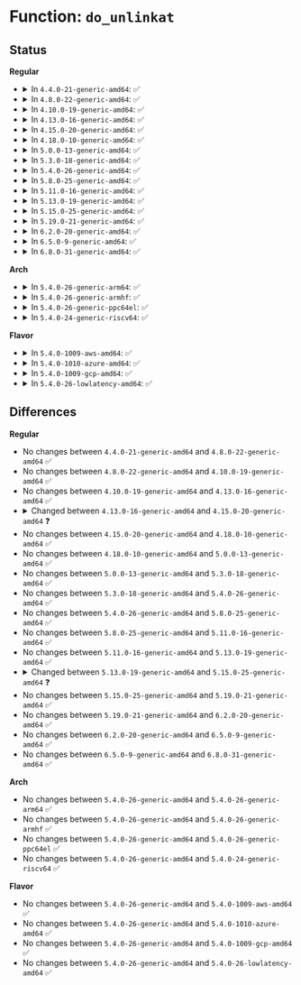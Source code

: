 # Function: <code>do_unlinkat</code>

## Status
<b>Regular</b>
<ul>
<li>
<details>
<summary>In <code>4.4.0-21-generic-amd64</code>: ✅</summary>

```c
long int do_unlinkat(int dfd, const char * pathname)
```

```json
{
  "name": "do_unlinkat",
  "collision_type": "Unique Static",
  "inline_type": "No",
  "funcs": [
    {
      "addr": 18446744071581059504,
      "name": "do_unlinkat",
      "external": false,
      "loc": "fs/namei.c:3839",
      "file": "fs/namei.c",
      "inline": "seen, unknown",
      "caller_inline": [],
      "caller_func": [
        "fs/namei.c:SyS_unlinkat",
        "fs/namei.c:SyS_unlink"
      ]
    }
  ],
  "symbols": [
    {
      "addr": 18446744071581059504,
      "name": "do_unlinkat",
      "section": ".text",
      "bind": "STB_LOCAL",
      "size": 714
    }
  ]
}
```
</details>
</li>
<li>
<details>
<summary>In <code>4.8.0-22-generic-amd64</code>: ✅</summary>

```c
long int do_unlinkat(int dfd, const char * pathname)
```

```json
{
  "name": "do_unlinkat",
  "collision_type": "Unique Static",
  "inline_type": "No",
  "funcs": [
    {
      "addr": 18446744071581220480,
      "name": "do_unlinkat",
      "external": false,
      "loc": "fs/namei.c:3982",
      "file": "fs/namei.c",
      "inline": "seen, unknown",
      "caller_inline": [],
      "caller_func": [
        "fs/namei.c:SyS_unlink",
        "fs/namei.c:SyS_unlinkat"
      ]
    }
  ],
  "symbols": [
    {
      "addr": 18446744071581220480,
      "name": "do_unlinkat",
      "section": ".text",
      "bind": "STB_LOCAL",
      "size": 773
    }
  ]
}
```
</details>
</li>
<li>
<details>
<summary>In <code>4.10.0-19-generic-amd64</code>: ✅</summary>

```c
long int do_unlinkat(int dfd, const char * pathname)
```

```json
{
  "name": "do_unlinkat",
  "collision_type": "Unique Static",
  "inline_type": "No",
  "funcs": [
    {
      "addr": 18446744071581298144,
      "name": "do_unlinkat",
      "external": false,
      "loc": "fs/namei.c:3939",
      "file": "fs/namei.c",
      "inline": "seen, unknown",
      "caller_inline": [],
      "caller_func": [
        "fs/namei.c:SyS_unlink",
        "fs/namei.c:SyS_unlinkat"
      ]
    }
  ],
  "symbols": [
    {
      "addr": 18446744071581298144,
      "name": "do_unlinkat",
      "section": ".text",
      "bind": "STB_LOCAL",
      "size": 787
    }
  ]
}
```
</details>
</li>
<li>
<details>
<summary>In <code>4.13.0-16-generic-amd64</code>: ✅</summary>

```c
long int do_unlinkat(int dfd, const char * pathname)
```

```json
{
  "name": "do_unlinkat",
  "collision_type": "Unique Static",
  "inline_type": "No",
  "funcs": [
    {
      "addr": 18446744071581347680,
      "name": "do_unlinkat",
      "external": false,
      "loc": "fs/namei.c:4004",
      "file": "fs/namei.c",
      "inline": "seen, unknown",
      "caller_inline": [],
      "caller_func": [
        "fs/namei.c:SyS_unlink",
        "fs/namei.c:SyS_unlinkat"
      ]
    }
  ],
  "symbols": [
    {
      "addr": 18446744071581347680,
      "name": "do_unlinkat",
      "section": ".text",
      "bind": "STB_LOCAL",
      "size": 777
    }
  ]
}
```
</details>
</li>
<li>
<details>
<summary>In <code>4.15.0-20-generic-amd64</code>: ✅</summary>

```c
long int do_unlinkat(int dfd, struct filename * name)
```

```json
{
  "name": "do_unlinkat",
  "collision_type": "Unique Global",
  "inline_type": "No",
  "funcs": [
    {
      "addr": 18446744071581491968,
      "name": "do_unlinkat",
      "external": true,
      "loc": "fs/namei.c:4002",
      "file": "fs/namei.c",
      "inline": "seen, unknown",
      "caller_inline": [],
      "caller_func": [
        "fs/namei.c:SyS_unlink",
        "fs/namei.c:SyS_unlinkat",
        "fs/coredump.c:do_coredump"
      ]
    }
  ],
  "symbols": [
    {
      "addr": 18446744071581491968,
      "name": "do_unlinkat",
      "section": ".text",
      "bind": "STB_GLOBAL",
      "size": 785
    }
  ]
}
```
</details>
</li>
<li>
<details>
<summary>In <code>4.18.0-10-generic-amd64</code>: ✅</summary>

```c
long int do_unlinkat(int dfd, struct filename * name)
```

```json
{
  "name": "do_unlinkat",
  "collision_type": "Unique Global",
  "inline_type": "No",
  "funcs": [
    {
      "addr": 18446744071581653200,
      "name": "do_unlinkat",
      "external": true,
      "loc": "fs/namei.c:4036",
      "file": "fs/namei.c",
      "inline": "seen, unknown",
      "caller_inline": [],
      "caller_func": [
        "init/do_mounts_initrd.c:initrd_load",
        "init/do_mounts_initrd.c:initrd_load",
        "init/do_mounts_md.c:md_run_setup",
        "init/do_mounts_md.c:md_setup_drive",
        "init/initramfs.c:clean_path",
        "fs/namei.c:__ia32_sys_unlink",
        "fs/namei.c:__x64_sys_unlink",
        "fs/namei.c:__ia32_sys_unlinkat",
        "fs/namei.c:__x64_sys_unlinkat",
        "fs/coredump.c:do_coredump"
      ]
    }
  ],
  "symbols": [
    {
      "addr": 18446744071581653200,
      "name": "do_unlinkat",
      "section": ".text",
      "bind": "STB_GLOBAL",
      "size": 758
    }
  ]
}
```
</details>
</li>
<li>
<details>
<summary>In <code>5.0.0-13-generic-amd64</code>: ✅</summary>

```c
long int do_unlinkat(int dfd, struct filename * name)
```

```json
{
  "name": "do_unlinkat",
  "collision_type": "Unique Global",
  "inline_type": "No",
  "funcs": [
    {
      "addr": 18446744071581739520,
      "name": "do_unlinkat",
      "external": true,
      "loc": "fs/namei.c:4025",
      "file": "fs/namei.c",
      "inline": "seen, unknown",
      "caller_inline": [],
      "caller_func": [
        "init/do_mounts_initrd.c:initrd_load",
        "init/do_mounts_initrd.c:initrd_load",
        "init/do_mounts_md.c:md_run_setup",
        "init/do_mounts_md.c:md_setup_drive",
        "init/initramfs.c:clean_path",
        "fs/namei.c:__ia32_sys_unlink",
        "fs/namei.c:__x64_sys_unlink",
        "fs/namei.c:__ia32_sys_unlinkat",
        "fs/namei.c:__x64_sys_unlinkat",
        "fs/coredump.c:do_coredump"
      ]
    }
  ],
  "symbols": [
    {
      "addr": 18446744071581739520,
      "name": "do_unlinkat",
      "section": ".text",
      "bind": "STB_GLOBAL",
      "size": 723
    }
  ]
}
```
</details>
</li>
<li>
<details>
<summary>In <code>5.3.0-18-generic-amd64</code>: ✅</summary>

```c
long int do_unlinkat(int dfd, struct filename * name)
```

```json
{
  "name": "do_unlinkat",
  "collision_type": "Unique Global",
  "inline_type": "No",
  "funcs": [
    {
      "addr": 18446744071581856080,
      "name": "do_unlinkat",
      "external": true,
      "loc": "fs/namei.c:4026",
      "file": "fs/namei.c",
      "inline": "seen, unknown",
      "caller_inline": [],
      "caller_func": [
        "init/do_mounts_initrd.c:initrd_load",
        "init/do_mounts_initrd.c:initrd_load",
        "init/do_mounts_md.c:md_run_setup",
        "init/do_mounts_md.c:md_setup_drive",
        "init/initramfs.c:clean_path",
        "fs/namei.c:__ia32_sys_unlink",
        "fs/namei.c:__x64_sys_unlink",
        "fs/namei.c:__ia32_sys_unlinkat",
        "fs/namei.c:__x64_sys_unlinkat",
        "fs/coredump.c:do_coredump"
      ]
    }
  ],
  "symbols": [
    {
      "addr": 18446744071581856080,
      "name": "do_unlinkat",
      "section": ".text",
      "bind": "STB_GLOBAL",
      "size": 710
    }
  ]
}
```
</details>
</li>
<li>
<details>
<summary>In <code>5.4.0-26-generic-amd64</code>: ✅</summary>

```c
long int do_unlinkat(int dfd, struct filename * name)
```

```json
{
  "name": "do_unlinkat",
  "collision_type": "Unique Global",
  "inline_type": "No",
  "funcs": [
    {
      "addr": 18446744071581928544,
      "name": "do_unlinkat",
      "external": true,
      "loc": "fs/namei.c:4021",
      "file": "fs/namei.c",
      "inline": "seen, unknown",
      "caller_inline": [],
      "caller_func": [
        "init/do_mounts_initrd.c:initrd_load",
        "init/do_mounts_initrd.c:initrd_load",
        "init/do_mounts_md.c:md_run_setup",
        "init/do_mounts_md.c:md_setup_drive",
        "init/initramfs.c:clean_path",
        "fs/namei.c:__ia32_sys_unlink",
        "fs/namei.c:__x64_sys_unlink",
        "fs/namei.c:__ia32_sys_unlinkat",
        "fs/namei.c:__x64_sys_unlinkat",
        "fs/coredump.c:do_coredump"
      ]
    }
  ],
  "symbols": [
    {
      "addr": 18446744071581928544,
      "name": "do_unlinkat",
      "section": ".text",
      "bind": "STB_GLOBAL",
      "size": 710
    }
  ]
}
```
</details>
</li>
<li>
<details>
<summary>In <code>5.8.0-25-generic-amd64</code>: ✅</summary>

```c
long int do_unlinkat(int dfd, struct filename * name)
```

```json
{
  "name": "do_unlinkat",
  "collision_type": "Unique Global",
  "inline_type": "No",
  "funcs": [
    {
      "addr": 18446744071582158528,
      "name": "do_unlinkat",
      "external": true,
      "loc": "fs/namei.c:3852",
      "file": "fs/namei.c",
      "inline": "seen, unknown",
      "caller_inline": [],
      "caller_func": [
        "init/initramfs.c:clean_path",
        "fs/namei.c:__ia32_sys_unlink",
        "fs/namei.c:__x64_sys_unlink",
        "fs/namei.c:__ia32_sys_unlinkat",
        "fs/namei.c:__x64_sys_unlinkat",
        "fs/coredump.c:do_coredump"
      ]
    }
  ],
  "symbols": [
    {
      "addr": 18446744071582158528,
      "name": "do_unlinkat",
      "section": ".text",
      "bind": "STB_GLOBAL",
      "size": 710
    }
  ]
}
```
</details>
</li>
<li>
<details>
<summary>In <code>5.11.0-16-generic-amd64</code>: ✅</summary>

```c
long int do_unlinkat(int dfd, struct filename * name)
```

```json
{
  "name": "do_unlinkat",
  "collision_type": "Unique Global",
  "inline_type": "No",
  "funcs": [
    {
      "addr": 18446744071582204464,
      "name": "do_unlinkat",
      "external": true,
      "loc": "fs/namei.c:3853",
      "file": "fs/namei.c",
      "inline": "seen, unknown",
      "caller_inline": [],
      "caller_func": [
        "fs/namei.c:__ia32_sys_unlink",
        "fs/namei.c:__x64_sys_unlink",
        "fs/namei.c:__ia32_sys_unlinkat",
        "fs/namei.c:__x64_sys_unlinkat",
        "fs/init.c:init_unlink",
        "fs/io_uring.c:io_issue_sqe",
        "fs/coredump.c:do_coredump"
      ]
    }
  ],
  "symbols": [
    {
      "addr": 18446744071582204464,
      "name": "do_unlinkat",
      "section": ".text",
      "bind": "STB_GLOBAL",
      "size": 710
    }
  ]
}
```
</details>
</li>
<li>
<details>
<summary>In <code>5.13.0-19-generic-amd64</code>: ✅</summary>

```c
long int do_unlinkat(int dfd, struct filename * name)
```

```json
{
  "name": "do_unlinkat",
  "collision_type": "Unique Global",
  "inline_type": "No",
  "funcs": [
    {
      "addr": 18446744071582229248,
      "name": "do_unlinkat",
      "external": true,
      "loc": "fs/namei.c:4052",
      "file": "fs/namei.c",
      "inline": "seen, unknown",
      "caller_inline": [],
      "caller_func": [
        "fs/namei.c:__ia32_sys_unlink",
        "fs/namei.c:__x64_sys_unlink",
        "fs/namei.c:__ia32_sys_unlinkat",
        "fs/namei.c:__x64_sys_unlinkat",
        "fs/init.c:init_unlink",
        "fs/io_uring.c:io_issue_sqe",
        "fs/coredump.c:do_coredump"
      ]
    }
  ],
  "symbols": [
    {
      "addr": 18446744071582229248,
      "name": "do_unlinkat",
      "section": ".text",
      "bind": "STB_GLOBAL",
      "size": 723
    }
  ]
}
```
</details>
</li>
<li>
<details>
<summary>In <code>5.15.0-25-generic-amd64</code>: ✅</summary>

```c
int do_unlinkat(int dfd, struct filename * name)
```

```json
{
  "name": "do_unlinkat",
  "collision_type": "Unique Global",
  "inline_type": "No",
  "funcs": [
    {
      "addr": 18446744071582546096,
      "name": "do_unlinkat",
      "external": true,
      "loc": "fs/namei.c:4129",
      "file": "fs/namei.c",
      "inline": "seen, unknown",
      "caller_inline": [],
      "caller_func": [
        "fs/namei.c:__ia32_sys_unlink",
        "fs/namei.c:__x64_sys_unlink",
        "fs/namei.c:__ia32_sys_unlinkat",
        "fs/namei.c:__x64_sys_unlinkat",
        "fs/init.c:init_unlink",
        "fs/io_uring.c:io_issue_sqe",
        "fs/coredump.c:do_coredump"
      ]
    }
  ],
  "symbols": [
    {
      "addr": 18446744071582546096,
      "name": "do_unlinkat",
      "section": ".text",
      "bind": "STB_GLOBAL",
      "size": 688
    }
  ]
}
```
</details>
</li>
<li>
<details>
<summary>In <code>5.19.0-21-generic-amd64</code>: ✅</summary>

```c
int do_unlinkat(int dfd, struct filename * name)
```

```json
{
  "name": "do_unlinkat",
  "collision_type": "Unique Global",
  "inline_type": "No",
  "funcs": [
    {
      "addr": 18446744071583074064,
      "name": "do_unlinkat",
      "external": true,
      "loc": "fs/namei.c:4224",
      "file": "fs/namei.c",
      "inline": "seen, unknown",
      "caller_inline": [],
      "caller_func": [
        "fs/namei.c:__ia32_sys_unlink",
        "fs/namei.c:__x64_sys_unlink",
        "fs/namei.c:__ia32_sys_unlinkat",
        "fs/namei.c:__x64_sys_unlinkat",
        "fs/init.c:init_unlink",
        "fs/coredump.c:do_coredump",
        "io_uring/io_uring.c:io_unlinkat"
      ]
    }
  ],
  "symbols": [
    {
      "addr": 18446744071583074064,
      "name": "do_unlinkat",
      "section": ".text",
      "bind": "STB_GLOBAL",
      "size": 768
    }
  ]
}
```
</details>
</li>
<li>
<details>
<summary>In <code>6.2.0-20-generic-amd64</code>: ✅</summary>

```c
int do_unlinkat(int dfd, struct filename * name)
```

```json
{
  "name": "do_unlinkat",
  "collision_type": "Unique Global",
  "inline_type": "No",
  "funcs": [
    {
      "addr": 18446744071583640752,
      "name": "do_unlinkat",
      "external": true,
      "loc": "fs/namei.c:4280",
      "file": "fs/namei.c",
      "inline": "seen, unknown",
      "caller_inline": [],
      "caller_func": [
        "fs/namei.c:__ia32_sys_unlink",
        "fs/namei.c:__x64_sys_unlink",
        "fs/namei.c:__ia32_sys_unlinkat",
        "fs/namei.c:__x64_sys_unlinkat",
        "fs/init.c:init_unlink",
        "fs/coredump.c:do_coredump",
        "io_uring/fs.c:io_unlinkat"
      ]
    }
  ],
  "symbols": [
    {
      "addr": 18446744071583640752,
      "name": "do_unlinkat",
      "section": ".text",
      "bind": "STB_GLOBAL",
      "size": 772
    }
  ]
}
```
</details>
</li>
<li>
<details>
<summary>In <code>6.5.0-9-generic-amd64</code>: ✅</summary>

```c
int do_unlinkat(int dfd, struct filename * name)
```

```json
{
  "name": "do_unlinkat",
  "collision_type": "Unique Global",
  "inline_type": "No",
  "funcs": [
    {
      "addr": 18446744071583857920,
      "name": "do_unlinkat",
      "external": true,
      "loc": "fs/namei.c:4357",
      "file": "fs/namei.c",
      "inline": "seen, unknown",
      "caller_inline": [],
      "caller_func": [
        "fs/namei.c:__ia32_sys_unlink",
        "fs/namei.c:__x64_sys_unlink",
        "fs/namei.c:__ia32_sys_unlinkat",
        "fs/namei.c:__x64_sys_unlinkat",
        "fs/init.c:init_unlink",
        "fs/coredump.c:do_coredump",
        "io_uring/fs.c:io_unlinkat"
      ]
    }
  ],
  "symbols": [
    {
      "addr": 18446744071583857920,
      "name": "do_unlinkat",
      "section": ".text",
      "bind": "STB_GLOBAL",
      "size": 771
    }
  ]
}
```
</details>
</li>
<li>
<details>
<summary>In <code>6.8.0-31-generic-amd64</code>: ✅</summary>

```c
int do_unlinkat(int dfd, struct filename * name)
```

```json
{
  "name": "do_unlinkat",
  "collision_type": "Unique Global",
  "inline_type": "No",
  "funcs": [
    {
      "addr": 18446744071584064912,
      "name": "do_unlinkat",
      "external": true,
      "loc": "fs/namei.c:4366",
      "file": "fs/namei.c",
      "inline": "seen, unknown",
      "caller_inline": [],
      "caller_func": [
        "fs/namei.c:__ia32_sys_unlink",
        "fs/namei.c:__x64_sys_unlink",
        "fs/namei.c:__ia32_sys_unlinkat",
        "fs/namei.c:__x64_sys_unlinkat",
        "fs/init.c:init_unlink",
        "fs/coredump.c:do_coredump",
        "io_uring/fs.c:io_unlinkat"
      ]
    }
  ],
  "symbols": [
    {
      "addr": 18446744071584064912,
      "name": "do_unlinkat",
      "section": ".text",
      "bind": "STB_GLOBAL",
      "size": 795
    }
  ]
}
```
</details>
</li>
</ul>
<b>Arch</b>
<ul>
<li>
<details>
<summary>In <code>5.4.0-26-generic-arm64</code>: ✅</summary>

```c
long int do_unlinkat(int dfd, struct filename * name)
```

```json
{
  "name": "do_unlinkat",
  "collision_type": "Unique Global",
  "inline_type": "No",
  "funcs": [
    {
      "addr": 18446603336493409320,
      "name": "do_unlinkat",
      "external": true,
      "loc": "fs/namei.c:4021",
      "file": "fs/namei.c",
      "inline": "seen, unknown",
      "caller_inline": [],
      "caller_func": [
        "init/do_mounts_initrd.c:initrd_load",
        "init/do_mounts_initrd.c:initrd_load",
        "init/do_mounts_md.c:md_run_setup",
        "init/do_mounts_md.c:md_setup_drive",
        "init/initramfs.c:clean_path",
        "fs/namei.c:__arm64_sys_unlink",
        "fs/namei.c:__arm64_sys_unlinkat",
        "fs/coredump.c:do_coredump"
      ]
    }
  ],
  "symbols": [
    {
      "addr": 18446603336493409320,
      "name": "do_unlinkat",
      "section": ".text",
      "bind": "STB_GLOBAL",
      "size": 668
    }
  ]
}
```
</details>
</li>
<li>
<details>
<summary>In <code>5.4.0-26-generic-armhf</code>: ✅</summary>

```c
long int do_unlinkat(int dfd, struct filename * name)
```

```json
{
  "name": "do_unlinkat",
  "collision_type": "Unique Global",
  "inline_type": "No",
  "funcs": [
    {
      "addr": 3226994940,
      "name": "do_unlinkat",
      "external": true,
      "loc": "fs/namei.c:4021",
      "file": "fs/namei.c",
      "inline": "seen, unknown",
      "caller_inline": [],
      "caller_func": [
        "init/do_mounts_initrd.c:initrd_load",
        "init/do_mounts_initrd.c:initrd_load",
        "init/do_mounts_md.c:md_run_setup",
        "init/do_mounts_md.c:md_setup_drive",
        "init/initramfs.c:clean_path",
        "fs/namei.c:__se_sys_unlink",
        "fs/namei.c:__se_sys_unlinkat",
        "fs/coredump.c:do_coredump"
      ]
    }
  ],
  "symbols": [
    {
      "addr": 3226994940,
      "name": "do_unlinkat",
      "section": ".text",
      "bind": "STB_GLOBAL",
      "size": 676
    }
  ]
}
```
</details>
</li>
<li>
<details>
<summary>In <code>5.4.0-26-generic-ppc64el</code>: ✅</summary>

```c
long int do_unlinkat(int dfd, struct filename * name)
```

```json
{
  "name": "do_unlinkat",
  "collision_type": "Unique Global",
  "inline_type": "No",
  "funcs": [
    {
      "addr": 13835058055286968432,
      "name": "do_unlinkat",
      "external": true,
      "loc": "fs/namei.c:4021",
      "file": "fs/namei.c",
      "inline": "seen, unknown",
      "caller_inline": [],
      "caller_func": [
        "init/do_mounts_initrd.c:initrd_load",
        "init/do_mounts_initrd.c:initrd_load",
        "init/do_mounts_md.c:md_run_setup",
        "init/do_mounts_md.c:md_setup_drive",
        "init/initramfs.c:clean_path",
        "fs/namei.c:__se_sys_unlink",
        "fs/namei.c:__se_sys_unlinkat",
        "fs/coredump.c:do_coredump"
      ]
    }
  ],
  "symbols": [
    {
      "addr": 13835058055286968432,
      "name": "do_unlinkat",
      "section": ".text",
      "bind": "STB_GLOBAL",
      "size": 924
    }
  ]
}
```
</details>
</li>
<li>
<details>
<summary>In <code>5.4.0-24-generic-riscv64</code>: ✅</summary>

```c
long int do_unlinkat(int dfd, struct filename * name)
```

```json
{
  "name": "do_unlinkat",
  "collision_type": "Unique Global",
  "inline_type": "No",
  "funcs": [
    {
      "addr": 18446743936273120048,
      "name": "do_unlinkat",
      "external": true,
      "loc": "fs/namei.c:4021",
      "file": "fs/namei.c",
      "inline": "seen, unknown",
      "caller_inline": [],
      "caller_func": [
        "init/do_mounts_initrd.c:initrd_load",
        "init/do_mounts_initrd.c:initrd_load",
        "init/do_mounts_md.c:md_run_setup",
        "init/do_mounts_md.c:md_setup_drive",
        "init/initramfs.c:clean_path",
        "fs/namei.c:__se_sys_unlink",
        "fs/namei.c:__se_sys_unlinkat",
        "fs/coredump.c:do_coredump"
      ]
    }
  ],
  "symbols": [
    {
      "addr": 18446743936273120048,
      "name": "do_unlinkat",
      "section": ".text",
      "bind": "STB_GLOBAL",
      "size": 608
    }
  ]
}
```
</details>
</li>
</ul>
<b>Flavor</b>
<ul>
<li>
<details>
<summary>In <code>5.4.0-1009-aws-amd64</code>: ✅</summary>

```c
long int do_unlinkat(int dfd, struct filename * name)
```

```json
{
  "name": "do_unlinkat",
  "collision_type": "Unique Global",
  "inline_type": "No",
  "funcs": [
    {
      "addr": 18446744071581897280,
      "name": "do_unlinkat",
      "external": true,
      "loc": "fs/namei.c:4021",
      "file": "fs/namei.c",
      "inline": "seen, unknown",
      "caller_inline": [],
      "caller_func": [
        "init/do_mounts_initrd.c:initrd_load",
        "init/do_mounts_initrd.c:initrd_load",
        "init/do_mounts_md.c:md_run_setup",
        "init/do_mounts_md.c:md_setup_drive",
        "init/initramfs.c:clean_path",
        "fs/namei.c:__ia32_sys_unlink",
        "fs/namei.c:__x64_sys_unlink",
        "fs/namei.c:__ia32_sys_unlinkat",
        "fs/namei.c:__x64_sys_unlinkat",
        "fs/coredump.c:do_coredump"
      ]
    }
  ],
  "symbols": [
    {
      "addr": 18446744071581897280,
      "name": "do_unlinkat",
      "section": ".text",
      "bind": "STB_GLOBAL",
      "size": 710
    }
  ]
}
```
</details>
</li>
<li>
<details>
<summary>In <code>5.4.0-1010-azure-amd64</code>: ✅</summary>

```c
long int do_unlinkat(int dfd, struct filename * name)
```

```json
{
  "name": "do_unlinkat",
  "collision_type": "Unique Global",
  "inline_type": "No",
  "funcs": [
    {
      "addr": 18446744071581834880,
      "name": "do_unlinkat",
      "external": true,
      "loc": "fs/namei.c:4021",
      "file": "fs/namei.c",
      "inline": "seen, unknown",
      "caller_inline": [],
      "caller_func": [
        "init/do_mounts_initrd.c:initrd_load",
        "init/do_mounts_initrd.c:initrd_load",
        "init/do_mounts_md.c:md_run_setup",
        "init/do_mounts_md.c:md_setup_drive",
        "init/initramfs.c:clean_path",
        "fs/namei.c:__ia32_sys_unlink",
        "fs/namei.c:__x64_sys_unlink",
        "fs/namei.c:__ia32_sys_unlinkat",
        "fs/namei.c:__x64_sys_unlinkat",
        "fs/coredump.c:do_coredump"
      ]
    }
  ],
  "symbols": [
    {
      "addr": 18446744071581834880,
      "name": "do_unlinkat",
      "section": ".text",
      "bind": "STB_GLOBAL",
      "size": 710
    }
  ]
}
```
</details>
</li>
<li>
<details>
<summary>In <code>5.4.0-1009-gcp-amd64</code>: ✅</summary>

```c
long int do_unlinkat(int dfd, struct filename * name)
```

```json
{
  "name": "do_unlinkat",
  "collision_type": "Unique Global",
  "inline_type": "No",
  "funcs": [
    {
      "addr": 18446744071581888592,
      "name": "do_unlinkat",
      "external": true,
      "loc": "fs/namei.c:4021",
      "file": "fs/namei.c",
      "inline": "seen, unknown",
      "caller_inline": [],
      "caller_func": [
        "init/do_mounts_initrd.c:initrd_load",
        "init/do_mounts_initrd.c:initrd_load",
        "init/do_mounts_md.c:md_run_setup",
        "init/do_mounts_md.c:md_setup_drive",
        "init/initramfs.c:clean_path",
        "fs/namei.c:__ia32_sys_unlink",
        "fs/namei.c:__x64_sys_unlink",
        "fs/namei.c:__ia32_sys_unlinkat",
        "fs/namei.c:__x64_sys_unlinkat",
        "fs/coredump.c:do_coredump"
      ]
    }
  ],
  "symbols": [
    {
      "addr": 18446744071581888592,
      "name": "do_unlinkat",
      "section": ".text",
      "bind": "STB_GLOBAL",
      "size": 710
    }
  ]
}
```
</details>
</li>
<li>
<details>
<summary>In <code>5.4.0-26-lowlatency-amd64</code>: ✅</summary>

```c
long int do_unlinkat(int dfd, struct filename * name)
```

```json
{
  "name": "do_unlinkat",
  "collision_type": "Unique Global",
  "inline_type": "No",
  "funcs": [
    {
      "addr": 18446744071581958096,
      "name": "do_unlinkat",
      "external": true,
      "loc": "fs/namei.c:4021",
      "file": "fs/namei.c",
      "inline": "seen, unknown",
      "caller_inline": [],
      "caller_func": [
        "init/do_mounts_initrd.c:initrd_load",
        "init/do_mounts_initrd.c:initrd_load",
        "init/do_mounts_md.c:md_run_setup",
        "init/do_mounts_md.c:md_setup_drive",
        "init/initramfs.c:clean_path",
        "fs/namei.c:__ia32_sys_unlink",
        "fs/namei.c:__x64_sys_unlink",
        "fs/namei.c:__ia32_sys_unlinkat",
        "fs/namei.c:__x64_sys_unlinkat",
        "fs/coredump.c:do_coredump"
      ]
    }
  ],
  "symbols": [
    {
      "addr": 18446744071581958096,
      "name": "do_unlinkat",
      "section": ".text",
      "bind": "STB_GLOBAL",
      "size": 710
    }
  ]
}
```
</details>
</li>
</ul>

## Differences
<b>Regular</b>
<ul>
<li>
No changes between <code>4.4.0-21-generic-amd64</code> and <code>4.8.0-22-generic-amd64</code> ✅
</li>
<li>
No changes between <code>4.8.0-22-generic-amd64</code> and <code>4.10.0-19-generic-amd64</code> ✅
</li>
<li>
No changes between <code>4.10.0-19-generic-amd64</code> and <code>4.13.0-16-generic-amd64</code> ✅
</li>
<li>
<details>
<summary>Changed between <code>4.13.0-16-generic-amd64</code> and <code>4.15.0-20-generic-amd64</code> ❓</summary>
<ul>
<li>
<b>Param added. </b>
<code>struct filename * name</code>
</li>
<li>
<b>Param removed. </b>
<code>const char * pathname</code>
</li>
</ul>
</details>
</li>
<li>
No changes between <code>4.15.0-20-generic-amd64</code> and <code>4.18.0-10-generic-amd64</code> ✅
</li>
<li>
No changes between <code>4.18.0-10-generic-amd64</code> and <code>5.0.0-13-generic-amd64</code> ✅
</li>
<li>
No changes between <code>5.0.0-13-generic-amd64</code> and <code>5.3.0-18-generic-amd64</code> ✅
</li>
<li>
No changes between <code>5.3.0-18-generic-amd64</code> and <code>5.4.0-26-generic-amd64</code> ✅
</li>
<li>
No changes between <code>5.4.0-26-generic-amd64</code> and <code>5.8.0-25-generic-amd64</code> ✅
</li>
<li>
No changes between <code>5.8.0-25-generic-amd64</code> and <code>5.11.0-16-generic-amd64</code> ✅
</li>
<li>
No changes between <code>5.11.0-16-generic-amd64</code> and <code>5.13.0-19-generic-amd64</code> ✅
</li>
<li>
<details>
<summary>Changed between <code>5.13.0-19-generic-amd64</code> and <code>5.15.0-25-generic-amd64</code> ❓</summary>
<ul>
<li>
<b>Return type changed. </b>
<code>long int</code> ➡️ <code>int</code>
</li>
</ul>
</details>
</li>
<li>
No changes between <code>5.15.0-25-generic-amd64</code> and <code>5.19.0-21-generic-amd64</code> ✅
</li>
<li>
No changes between <code>5.19.0-21-generic-amd64</code> and <code>6.2.0-20-generic-amd64</code> ✅
</li>
<li>
No changes between <code>6.2.0-20-generic-amd64</code> and <code>6.5.0-9-generic-amd64</code> ✅
</li>
<li>
No changes between <code>6.5.0-9-generic-amd64</code> and <code>6.8.0-31-generic-amd64</code> ✅
</li>
</ul>
<b>Arch</b>
<ul>
<li>
No changes between <code>5.4.0-26-generic-amd64</code> and <code>5.4.0-26-generic-arm64</code> ✅
</li>
<li>
No changes between <code>5.4.0-26-generic-amd64</code> and <code>5.4.0-26-generic-armhf</code> ✅
</li>
<li>
No changes between <code>5.4.0-26-generic-amd64</code> and <code>5.4.0-26-generic-ppc64el</code> ✅
</li>
<li>
No changes between <code>5.4.0-26-generic-amd64</code> and <code>5.4.0-24-generic-riscv64</code> ✅
</li>
</ul>
<b>Flavor</b>
<ul>
<li>
No changes between <code>5.4.0-26-generic-amd64</code> and <code>5.4.0-1009-aws-amd64</code> ✅
</li>
<li>
No changes between <code>5.4.0-26-generic-amd64</code> and <code>5.4.0-1010-azure-amd64</code> ✅
</li>
<li>
No changes between <code>5.4.0-26-generic-amd64</code> and <code>5.4.0-1009-gcp-amd64</code> ✅
</li>
<li>
No changes between <code>5.4.0-26-generic-amd64</code> and <code>5.4.0-26-lowlatency-amd64</code> ✅
</li>
</ul>
